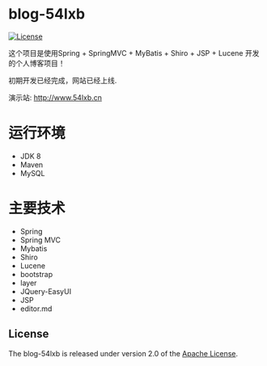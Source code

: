 # blog-54lxb
 
 [![License](https://img.shields.io/badge/license-Apache%202-4EB1BA.svg)](https://www.apache.org/licenses/LICENSE-2.0.html)

这个项目是使用Spring + SpringMVC + MyBatis + Shiro + JSP + Lucene 开发的个人博客项目！

初期开发已经完成，网站已经上线.

演示站: http://www.54lxb.cn


# 运行环境
- JDK 8
- Maven
- MySQL

# 主要技术

- Spring 
- Spring MVC
- Mybatis
- Shiro
- Lucene
- bootstrap
- layer
- JQuery-EasyUI
- JSP
- editor.md

## License

The blog-54lxb is released under version 2.0 of the [Apache License](http://www.apache.org/licenses/LICENSE-2.0).
